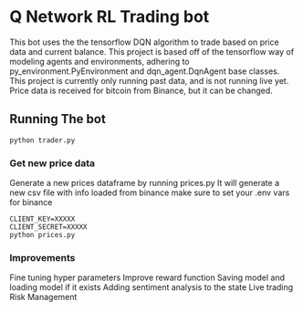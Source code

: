 # Q Network RL Trading bot

This bot uses the the tensorflow DQN algorithm to trade based on price data and current balance. This project is based off of the tensorflow way of modeling agents and environments, adhering to py_environment.PyEnvironment and dqn_agent.DqnAgent base classes.
This project is currently only running past data, and is not running live yet. Price data is received for bitcoin from Binance, but it can be changed.

## Running The bot
```
python trader.py
```

### Get new price data
Generate a new prices dataframe by running prices.py
It will generate a new csv file with info loaded from binance
make sure to set your .env vars for binance
```
CLIENT_KEY=XXXXX
CLIENT_SECRET=XXXXX
python prices.py
```

### Improvements
Fine tuning hyper parameters
Improve reward function
Saving model and loading model if it exists
Adding sentiment analysis to the state
Live trading 
Risk Management
